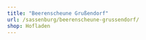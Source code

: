 ```yaml
---
title: "Beerenscheune Grußendorf"
url: /sassenburg/beerenscheune-grussendorf/
shop: Hofladen
---
```

